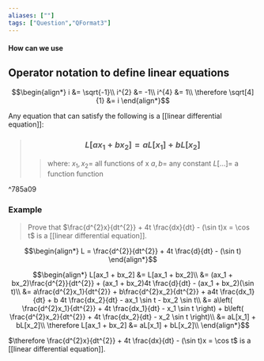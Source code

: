 ```yaml
---
aliases: [""]
tags: ["Question","QFormat3"]
---
```


#### How can we use
## Operator notation to define linear equations

$$\begin{align*}
i &= \sqrt{-1}\\
i^{2} &= -1\\
i^{4} &= 1\\
\therefore \sqrt[4]{1} &= i 
\end{align*}$$

Any equation that can satisfy the following is a [[linear differential equation]]:

> ### $$ L[ax_1 + bx_2] = aL[x_1] + bL[x_2] $$ 
>> where:
>> $x_1,x_2=$ all functions of x 
>> $a,b=$ any constant
>> $L[...]=$ a function function

^785a09

### Example
> Prove that $\frac{d^{2}x}{dt^{2}} + 4t \frac{dx}{dt} - (\sin t)x = \cos t$ is a [[linear differential equation]].

$$\begin{align*}
L = \frac{d^{2}}{dt^{2}} + 4t \frac{d}{dt} - (\sin t)
\end{align*}$$

$$\begin{align*}
L[ax_1 + bx_2] &= L[ax_1 + bx_2]\\
&= (ax_1 + bx_2)\frac{d^{2}}{dt^{2}} + (ax_1 + bx_2)4t \frac{d}{dt} - (ax_1 + bx_2)(\sin t)\\
&= a\frac{d^{2}x_1}{dt^{2}} + b\frac{d^{2}x_2}{dt^{2}} + a4t \frac{dx_1}{dt} + b 4t \frac{dx_2}{dt} - ax_1 \sin t - bx_2 \sin t\\
&= a\left( \frac{d^{2}x_1}{dt^{2}} + 4t \frac{dx_1}{dt} - x_1 \sin t \right) + b\left( \frac{d^{2}x_2}{dt^{2}} + 4t \frac{dx_2}{dt} - x_2 \sin t \right)\\
&= aL[x_1] + bL[x_2]\\
\therefore L[ax_1 + bx_2] &= aL[x_1] + bL[x_2]\\
\end{align*}$$

$\therefore \frac{d^{2}x}{dt^{2}} + 4t \frac{dx}{dt} - (\sin t)x = \cos t$   is a [[linear differential equation]].